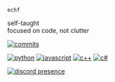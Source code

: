 `echf`

self-taught  
focused on code, not clutter

[![commits](https://github-readme-stats.vercel.app/api?username=echf&count_private=true&show_icons=false&hide=stars,prs,issues&hide_title=true&hide_border=true&theme=graywhite)](https://github.com/anuraghazra/github-readme-stats)

[![python](https://img.shields.io/badge/python-111111?style=flat&logo=python&logoColor=white)](https://www.python.org)
[![javascript](https://img.shields.io/badge/javascript-111111?style=flat&logo=javascript&logoColor=white)](https://developer.mozilla.org/en-US/docs/Web/JavaScript)
[![c++](https://img.shields.io/badge/c++-111111?style=flat&logo=c%2B%2B&logoColor=white)](https://isocpp.org)
[![c#](https://img.shields.io/badge/c%23-111111?style=flat&logo=csharp&logoColor=white)](https://docs.microsoft.com/en-us/dotnet/csharp/)

[![discord presence](https://lanyard-profile-readme.vercel.app/api/1230768638504472607?theme=light&animated=true&hideDiscriminators=true&hideBadges=true)](https://discord.com/users/1230768638504472607)
